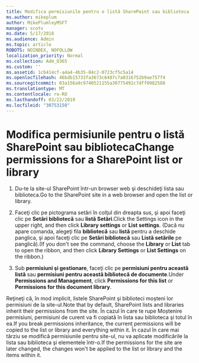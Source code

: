 ```yaml
---
title: Modifica permisiunile pentru o listă SharePoint sau biblioteca
ms.author: mikeplum
author: MikePlumleyMSFT
manager: scotv
ms.date: 5/17/2018
ms.audience: Admin
ms.topic: article
ROBOTS: NOINDEX, NOFOLLOW
localization_priority: Normal
ms.collection: Adm_O365
ms.custom: ''
ms.assetid: 1cb414cf-a4a4-4b35-84c2-0723cf5c5a14
ms.openlocfilehash: 46bdb15733fa3673c6487c7a0316752b9ae757f4
ms.sourcegitcommit: 03a156a9c9740521155a30775492c7dff0982588
ms.translationtype: MT
ms.contentlocale: ro-RO
ms.lasthandoff: 03/22/2019
ms.locfileid: "30753150"
---
```

# <a name="change-permissions-for-a-sharepoint-list-or-library"></a><span data-ttu-id="470c3-102">Modifica permisiunile pentru o listă SharePoint sau biblioteca</span><span class="sxs-lookup"><span data-stu-id="470c3-102">Change permissions for a SharePoint list or library</span></span>

1. <span data-ttu-id="470c3-103">Du-te la site-ul SharePoint într-un browser web şi deschideţi lista sau biblioteca.</span><span class="sxs-lookup"><span data-stu-id="470c3-103">Go to the SharePoint site in a web browser and open the list or library.</span></span>
    
2. <span data-ttu-id="470c3-104">Faceţi clic pe pictograma setări în colţul din dreapta sus, şi apoi faceţi clic pe **Setări bibliotecă** sau **listă Setări**.</span><span class="sxs-lookup"><span data-stu-id="470c3-104">Click the Settings icon in the upper right, and then click **Library settings** or **List settings**.</span></span> <span data-ttu-id="470c3-105">(Dacă nu apare comanda, alegeţi fila **bibliotecă** sau **listă** pentru a deschide panglica, şi apoi faceţi clic pe **Setări bibliotecă** sau **Listă setările** pe panglică).</span><span class="sxs-lookup"><span data-stu-id="470c3-105">(If you don't see the command, choose the **Library** or **List** tab to open the ribbon, and then click **Library Settings** or **List Settings** on the ribbon.)</span></span> 
    
3. <span data-ttu-id="470c3-106">Sub **permisiuni şi gestionare**, faceţi clic pe **permisiuni pentru această listă** sau **permisiuni pentru această bibliotecă de documente**.</span><span class="sxs-lookup"><span data-stu-id="470c3-106">Under **Permissions and Management**, click **Permissions for this list** or **Permissions for this document library**.</span></span>
    
<span data-ttu-id="470c3-107">Reţineţi că, în mod implicit, listele SharePoint şi biblioteci moșteni lor permisiuni de la site-ul.</span><span class="sxs-lookup"><span data-stu-id="470c3-107">Note that by default, SharePoint lists and libraries inherit their permissions from the site.</span></span> <span data-ttu-id="470c3-108">În cazul în care te rupe Moștenire permisiuni, permisiuni de curent va fi copiată în lista sau biblioteca şi totul în ea.</span><span class="sxs-lookup"><span data-stu-id="470c3-108">If you break permissions inheritance, the current permissions will be copied to the list or library and everything within it.</span></span> <span data-ttu-id="470c3-109">În cazul în care mai târziu se modifică permisiunile pentru site-ul, nu va aplicate modificările la lista sau biblioteca şi elementele într-o.</span><span class="sxs-lookup"><span data-stu-id="470c3-109">If the permissions for the site are later changed, the changes won't be applied to the list or library and the items within it.</span></span>
  

